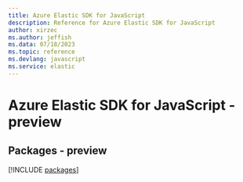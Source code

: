 ```yaml
---
title: Azure Elastic SDK for JavaScript
description: Reference for Azure Elastic SDK for JavaScript
author: xirzec
ms.author: jeffish
ms.data: 07/18/2023
ms.topic: reference
ms.devlang: javascript
ms.service: elastic
---
```

# Azure Elastic SDK for JavaScript - preview
## Packages - preview
[!INCLUDE [packages](elastic-index.md)]